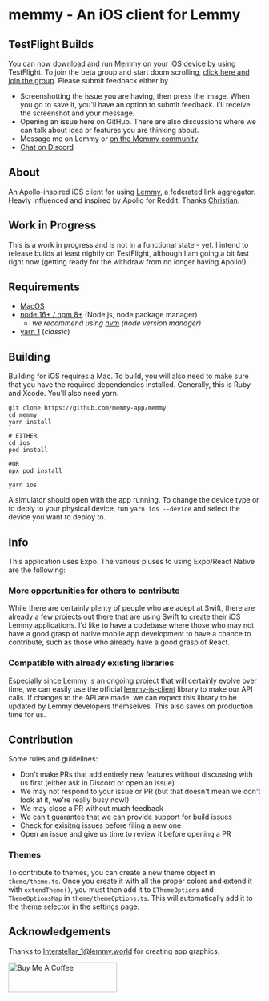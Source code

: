 # memmy - An iOS client for Lemmy

## TestFlight Builds

You can now download and run Memmy on your iOS device by using TestFlight. To join the beta group and start doom scrolling, [click here and join the group](https://testflight.apple.com/join/6jaRU6rD). Please submit feedback either by

- Screenshotting the issue you are having, then press the image. When you go to save it, you'll have an option to submit feedback. I'll receive the screenshot and your message.
- Opening an issue here on GitHub. There are also discussions where we can talk about idea or features you are thinking about.
- Message me on Lemmy or [on the Memmy community](https://lemmy.ml/c/memmy)
- [Chat on Discord](https://discord.gg/MbufFPhe2e)

## About

An Apollo-inspired iOS client for using [Lemmy](https://github.com/LemmyNet/lemmy), a federated link aggregator. Heavly influenced and inspired by Apollo for Reddit. Thanks [Christian](https://github.com/christianselig).

## Work in Progress

This is a work in progress and is not in a functional state - yet. I intend to release builds at least nightly on TestFlight, although I am going a bit fast right now (getting ready for the withdraw from no longer having Apollo!)

## Requirements

- [MacOS](https://www.apple.com/macos/)
- [node 16+ / npm 8+](https://nodejs.org/en/download) (Node.js, node package manager)
    - _we recommend using [nvm](https://github.com/nvm-sh/nvm) (node version manager)_
- [yarn 1](https://classic.yarnpkg.com/en/) (_classic_)

## Building

Building for iOS requires a Mac. To build, you will also need to make sure that you have the required dependencies installed. Generally, this is Ruby and Xcode. You'll also need yarn.

```shell
git clone https://github.com/memmy-app/memmy
cd memmy
yarn install

# EITHER
cd ios
pod install

#OR
npx pod install

yarn ios
```

A simulator should open with the app running. To change the device type or to deply to your physical device, run `yarn ios --device` and select the device you want to deploy to.

## Info

This application uses Expo. The various pluses to using Expo/React Native are the following:

### More opportunities for others to contribute

While there are certainly plenty of people who are adept at Swift,
there are already a few projects out there that are using Swift to create their iOS Lemmy applications. I'd like to
have a codebase where those who may not have a good grasp of native mobile app development to have a chance to contribute,
such as those who already have a good grasp of React.

### Compatible with already existing libraries

Especially since Lemmy is an ongoing project that will certainly evolve over time, we can easily use the official
[lemmy-js-client](https://github.com/LemmyNet/lemmy-js-client) library to make our API calls. If changes to the API are
made, we can expect this library to be updated by Lemmy developers themselves. This also saves on production time for us.

## Contribution

Some rules and guidelines:

- Don't make PRs that add entirely new features without discussing with us first (either ask in Discord or open an issue)
- We may not respond to your issue or PR (but that doesn't mean we don't look at it, we're really busy now!)
- We may close a PR without much feedback
- We can't guarantee that we can provide support for build issues
- Check for exisitng issues before filing a new one
- Open an issue and give us time to review it before opening a PR

### Themes

To contribute to themes, you can create a new theme object in `theme/theme.ts`. Once you create it with all the proper colors
and extend it with `extendTheme()`, you must then add it to `EThemeOptions` and `ThemeOptionsMap` in `theme/themeOptions.ts`.
This will automatically add it to the theme selector in the settings page.

## Acknowledgements

Thanks to [Interstellar_1@lemmy.world](https://lemmy.world/u/Interstellar_1) for creating app graphics.

<a href="https://www.buymeacoffee.com/gavink" target="_blank"><img src="https://cdn.buymeacoffee.com/buttons/v2/default-blue.png" alt="Buy Me A Coffee" style="height: 60px !important;width: 217px !important;" ></a>
